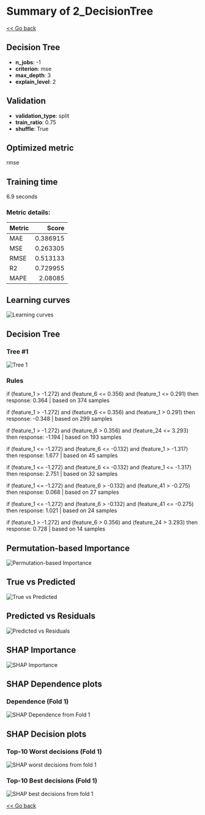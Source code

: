 # Summary of 2_DecisionTree

[<< Go back](../README.md)


## Decision Tree
- **n_jobs**: -1
- **criterion**: mse
- **max_depth**: 3
- **explain_level**: 2

## Validation
 - **validation_type**: split
 - **train_ratio**: 0.75
 - **shuffle**: True

## Optimized metric
rmse

## Training time

6.9 seconds

### Metric details:
| Metric   |    Score |
|:---------|---------:|
| MAE      | 0.386915 |
| MSE      | 0.263305 |
| RMSE     | 0.513133 |
| R2       | 0.729955 |
| MAPE     | 2.08085  |



## Learning curves
![Learning curves](learning_curves.png)

## Decision Tree 

### Tree #1
![Tree 1](learner_fold_0_tree.svg)

### Rules

if (feature_1 > -1.272) and (feature_6 <= 0.356) and (feature_1 <= 0.291) then response: 0.364 | based on 374 samples

if (feature_1 > -1.272) and (feature_6 <= 0.356) and (feature_1 > 0.291) then response: -0.348 | based on 299 samples

if (feature_1 > -1.272) and (feature_6 > 0.356) and (feature_24 <= 3.293) then response: -1.194 | based on 193 samples

if (feature_1 <= -1.272) and (feature_6 <= -0.132) and (feature_1 > -1.317) then response: 1.677 | based on 45 samples

if (feature_1 <= -1.272) and (feature_6 <= -0.132) and (feature_1 <= -1.317) then response: 2.751 | based on 32 samples

if (feature_1 <= -1.272) and (feature_6 > -0.132) and (feature_41 > -0.275) then response: 0.068 | based on 27 samples

if (feature_1 <= -1.272) and (feature_6 > -0.132) and (feature_41 <= -0.275) then response: 1.021 | based on 24 samples

if (feature_1 > -1.272) and (feature_6 > 0.356) and (feature_24 > 3.293) then response: 0.728 | based on 14 samples





## Permutation-based Importance
![Permutation-based Importance](permutation_importance.png)
## True vs Predicted

![True vs Predicted](true_vs_predicted.png)


## Predicted vs Residuals

![Predicted vs Residuals](predicted_vs_residuals.png)



## SHAP Importance
![SHAP Importance](shap_importance.png)

## SHAP Dependence plots

### Dependence (Fold 1)
![SHAP Dependence from Fold 1](learner_fold_0_shap_dependence.png)

## SHAP Decision plots

### Top-10 Worst decisions (Fold 1)
![SHAP worst decisions from fold 1](learner_fold_0_shap_worst_decisions.png)
### Top-10 Best decisions (Fold 1)
![SHAP best decisions from fold 1](learner_fold_0_shap_best_decisions.png)

[<< Go back](../README.md)
